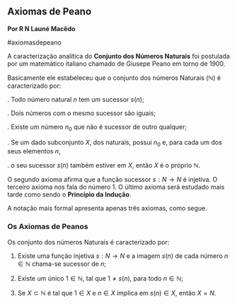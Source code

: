 ## Axiomas de Peano
**Por R N Launé Macêdo**

#axiomasdepeano

A caracterização analítica do **Conjunto dos Números Naturais** foi postulada por um 
matemático italiano chamado de Giusepe Peano em torno de 1900.

Basicamente ele estabeleceu que o conjunto dos números Naturais ($\mathbb{N}$) é caracterizado por:

. Todo número natural $n$ tem um sucessor $s(n)$;

. Dois números com o mesmo sucessor são iguais;

. Existe um número $n_0$​ que não é sucessor de outro qualquer;

. Se um dado subconjunto $X$, dos naturais, possui $n_0$​ e, para cada um dos seus elementos $n$, 

. o seu sucessor $s(n)$ também estiver em $X$, então $X$ é o próprio $\mathbb{N}$.

O segundo axioma afirma que a função sucessor $s:N \to N$ é injetiva. 
O terceiro axioma nos fala do número $1$. O último axioma será estudado mais tarde 
como sendo o **Princípio da Indução**.

A notação mais formal apresenta apenas três axiomas, como segue.

### Os Axiomas de Peanos

Os conjunto dos números Naturais é caracterizado por:

1. Existe uma função injetiva $s:N \to N$ e a imagem $s(n)$ de cada número $n \in \mathbb{N}$  chama-se sucessor de $n$;

2. Existe um único $1 \in \mathbb{N}$, tal que $1 \neq s(n)$, para todo $n \in \mathbb{N}$;

3. Se $X \subset \mathbb{N}$ é tal que $1 \in X$ e $n \in X$ implica em $s(n) \in X$, então $X=N$.

